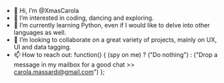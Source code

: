 - 👋 Hi, I’m @XmasCarola
- 👀 I’m interested in coding, dancing and exploring.
- 🌱 I’m currently learning Python, even if I would like to delve into other languages as well. 
- 💞️ I’m looking to collaborate on a great variety of projects, mainly on UX, UI and data tagging.
- 📫 How to reach out: function() { (spy on me) ? ("Do nothing") : ("Drop a message in my mailbox for a good chat >> carola.massardi@gmail.com") };

<!---
XmasCarola/XmasCarola is a ✨ special ✨ repository because its `README.md` (this file) appears on your GitHub profile.
You can click the Preview link to take a look at your changes.
--->
